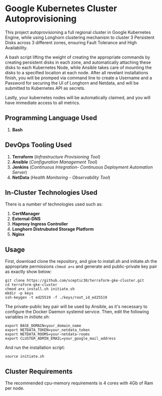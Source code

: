 # Google Kubernetes Cluster Autoprovisioning

This project autoprovisioning a full regional cluster in Google Kubernetes Engine, while using Longhorn clustering mechanism to cluster 3 Persistent Disks across 3 different zones, ensuring Fault Tolerance and High Availability.

A bash script lifting the weight of creating the appropriate commands by creating persistent disks in each zone, and automatically attaching these disks to each Kubernetes Node, while Ansible takes care of mounting the disks to a specified location at each node. After all revelant installations finish, you will be promped via command line to create a Username and a Password for securing the UI of Longhorn and Netdata, and will be submitted to Kubernetes API as secrets.

Lastly, your kubernetes nodes will be automatically claimed, and you will have immediate access to all metrics.
## Programming Language Used
1. __Bash__
## DevOps Tooling Used
1. __Terraform__ (*Infrastructure Provisioning Tool*)
2. __Ansible__ (*Configuration Management Tool*)
3. __Jenkins__ (*Continuous Integration- Continuous Deployment Automation Server*)
4. __NetData__ (*Health Monitoring - Observability Tool*)

## In-Cluster Technologies Used

There is a number of technologies used such as:
1. __CertManager__
2. __External-DNS__
3. __Haproxy Ingress Controller__
4. __Longhorn Distrubuted Storage Platform__
5. __Nginx__

## Usage
First, download clone the repository, and give to install.sh and initiate.sh the appropriate permissions `chmod a+x` and generate and public-private key pair as exactly show below:

```
git clone https://github.com/sceptic30/terraform-gke-cluster.git
cd terraform-gke-cluster
chmod a+x install.sh initiate.sh
mkdir -p keys
ssh-keygen -t ed25519 -f ./keys/root_id_ed25519
```
The private-public key pair will be used by Ansible, as it's necessary to configure the Docker Daemon systemd service.
Then, edit the following variables in *initiate.sh*:
```
export BASE_DOMAIN=your_domain_name
export NETDATA_TOKEN=your_netdata_token
export NETDATA_ROOMS=your-netdata-rooms
export CLUSTER_ADMIN_EMAIL=your_google_mail_address
```
And run the installation script:
```
source initiate.sh
```

## Cluster Requirements
The recommended cpu-memory requirements is 4 cores with 4Gb of Ram per node.
